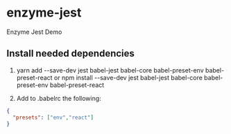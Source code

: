 # enzyme-jest
Enzyme Jest Demo

## Install needed dependencies

1. yarn add --save-dev jest babel-jest babel-core babel-preset-env babel-preset-react or
npm install --save-dev jest babel-jest babel-core babel-preset-env babel-preset-react

2. Add to .babelrc the following:

```json
{
  "presets": ["env","react"]
}
```